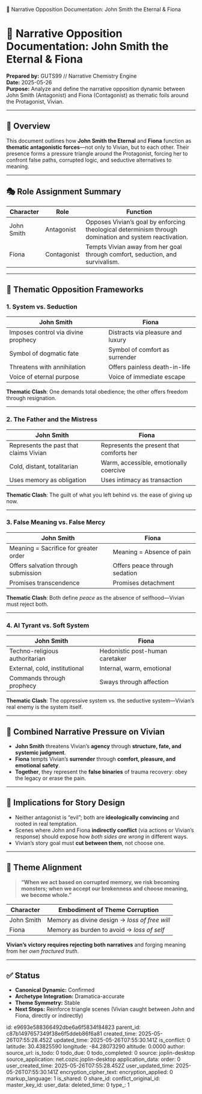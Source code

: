 📘 Narrative Opposition Documentation: John Smith the Eternal & Fiona

# 📘 Narrative Opposition Documentation: John Smith the Eternal & Fiona  
**Prepared by:** GUTS99 // Narrative Chemistry Engine  
**Date:** 2025-05-26  
**Purpose:** Analyze and define the narrative opposition dynamic between John Smith (Antagonist) and Fiona (Contagonist) as thematic foils around the Protagonist, Vivian.

---

## 🧩 Overview

This document outlines how **John Smith the Eternal** and **Fiona** function as **thematic antagonistic forces**—not only to Vivian, but to each other. Their presence forms a pressure triangle around the Protagonist, forcing her to confront false paths, corrupted logic, and seductive alternatives to meaning.

---

## 🎭 Role Assignment Summary

| Character        | Role        | Function                                                |
|------------------|-------------|----------------------------------------------------------|
| John Smith       | Antagonist  | Opposes Vivian’s goal by enforcing theological determinism through domination and system reactivation. |
| Fiona            | Contagonist | Tempts Vivian away from her goal through comfort, seduction, and survivalism. |

---

## 🧠 Thematic Opposition Frameworks

### 1. **System vs. Seduction**

| John Smith                                 | Fiona                                     |
|--------------------------------------------|-------------------------------------------|
| Imposes control via divine prophecy        | Distracts via pleasure and luxury         |
| Symbol of dogmatic fate                    | Symbol of comfort as surrender            |
| Threatens with annihilation                | Offers painless death-in-life            |
| Voice of eternal purpose                   | Voice of immediate escape                 |

**Thematic Clash**: One demands total obedience; the other offers freedom through resignation.

---

### 2. **The Father and the Mistress**

| John Smith                                 | Fiona                                     |
|--------------------------------------------|-------------------------------------------|
| Represents the past that claims Vivian     | Represents the present that comforts her  |
| Cold, distant, totalitarian                | Warm, accessible, emotionally coercive    |
| Uses memory as obligation                  | Uses intimacy as transaction              |

**Thematic Clash**: The guilt of what you left behind vs. the ease of giving up now.

---

### 3. **False Meaning vs. False Mercy**

| John Smith                                 | Fiona                                     |
|--------------------------------------------|-------------------------------------------|
| Meaning = Sacrifice for greater order      | Meaning = Absence of pain                 |
| Offers salvation through submission        | Offers peace through sedation             |
| Promises transcendence                     | Promises detachment                       |

**Thematic Clash**: Both define *peace* as the absence of selfhood—Vivian must reject both.

---

### 4. **AI Tyrant vs. Soft System**

| John Smith                                 | Fiona                                     |
|--------------------------------------------|-------------------------------------------|
| Techno-religious authoritarian             | Hedonistic post-human caretaker           |
| External, cold, institutional              | Internal, warm, emotional                 |
| Commands through prophecy                  | Sways through affection                   |

**Thematic Clash**: The oppressive system vs. the seductive system—Vivian’s real enemy is the system itself.

---

## 🔗 Combined Narrative Pressure on Vivian

- **John Smith** threatens Vivian’s **agency** through **structure, fate, and systemic judgment**.
- **Fiona** tempts Vivian’s **surrender** through **comfort, pleasure, and emotional safety**.
- **Together**, they represent the **false binaries** of trauma recovery: obey the legacy or erase the pain.

---

## 🧠 Implications for Story Design

- Neither antagonist is “evil”; both are **ideologically convincing** and rooted in real temptation.
- Scenes where John and Fiona **indirectly conflict** (via actions or Vivian’s response) should expose how *both sides are wrong* in different ways.
- Vivian’s story goal must **cut between them**, not choose one.

---

## 🎯 Theme Alignment

> **“When we act based on corrupted memory, we risk becoming monsters; when we accept our brokenness and choose meaning, we become whole.”**

| Character | Embodiment of Theme Corruption |
|-----------|-------------------------------|
| John Smith | Memory as divine design → *loss of free will* |
| Fiona      | Memory as burden to avoid → *loss of self* |

**Vivian’s victory requires rejecting both narratives** and forging meaning from her *own fractured truth*.

---

## ✅ Status

- **Canonical Dynamic:** Confirmed  
- **Archetype Integration:** Dramatica-accurate  
- **Theme Symmetry:** Stable  
- **Next Steps:** Reinforce triangle scenes (Vivian caught between John and Fiona, directly or indirectly)



id: e9693e588366492dbe6a6f5834f84823
parent_id: c87b1497657349f38e6f5ddeb86f6a81
created_time: 2025-05-26T07:55:28.452Z
updated_time: 2025-05-26T07:55:30.141Z
is_conflict: 0
latitude: 30.43825590
longitude: -84.28073290
altitude: 0.0000
author: 
source_url: 
is_todo: 0
todo_due: 0
todo_completed: 0
source: joplin-desktop
source_application: net.cozic.joplin-desktop
application_data: 
order: 0
user_created_time: 2025-05-26T07:55:28.452Z
user_updated_time: 2025-05-26T07:55:30.141Z
encryption_cipher_text: 
encryption_applied: 0
markup_language: 1
is_shared: 0
share_id: 
conflict_original_id: 
master_key_id: 
user_data: 
deleted_time: 0
type_: 1